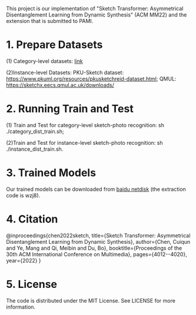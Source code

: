This project is our implementation of "Sketch Transformer: Asymmetrical Disentanglement Learning from Dynamic Synthesis" (ACM MM22) and the extension that is submitted to PAMI.
 
 # 1. Prepare Datasets
 (1) Category-level datasets: [link](https://github.com/huangzongheng/MATHM) 

 (2)Instance-level Datasets: PKU-Sketch dataset: https://www.pkuml.org/resources/pkusketchreid-dataset.html;
 QMUL: https://sketchx.eecs.qmul.ac.uk/downloads/

 # 2. Running Train and Test
  (1) Train and Test for category-level sketch-photo recognition: sh ./category_dist_train.sh;
  
  (2)Train and Test for instance-level sketch-photo recognition: sh ./instance_dist_train.sh.

# 3. Trained Models

  Our trained models can be downloaded from [baidu netdisk](https://pan.baidu.com/s/1eoMDwZSam3d6Pq9kIjNt8A) (the extraction code is wzj8).

# 4. Citation
@inproceedings{chen2022sketch,
  title={Sketch Transformer: Asymmetrical Disentanglement Learning from Dynamic Synthesis},
  author={Chen, Cuiqun and Ye, Mang and Qi, Meibin and Du, Bo},
  booktitle={Proceedings of the 30th ACM International Conference on Multimedia},
  pages={4012--4020},
  year={2022}
}

# 5. License
The code is distributed under the MIT License. See LICENSE for more information.

